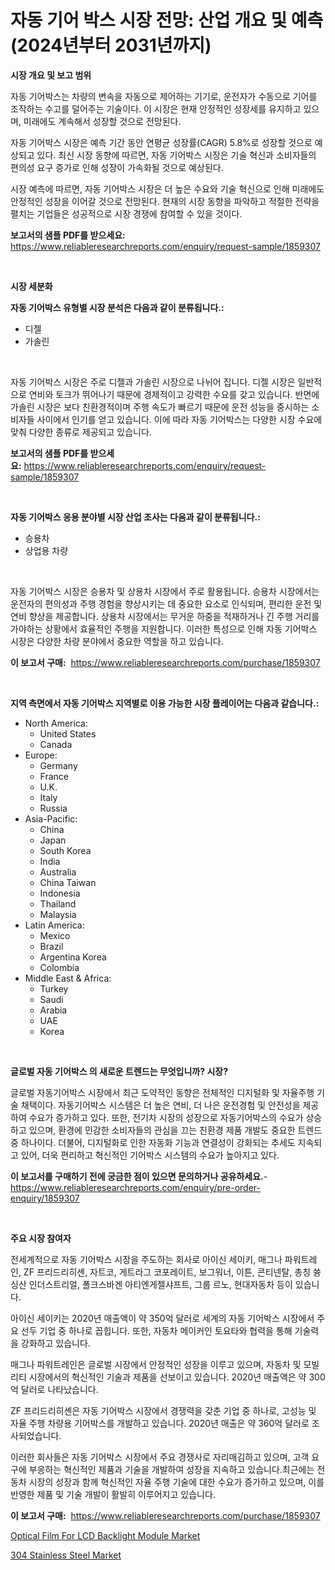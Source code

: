<p><h1>자동 기어 박스 시장 전망: 산업 개요 및 예측 (2024년부터 2031년까지)</h1></p><p><strong>시장 개요 및 보고 범위</strong></p>
<p><p>자동 기어박스는 차량의 변속을 자동으로 제어하는 기기로, 운전자가 수동으로 기어를 조작하는 수고를 덜어주는 기술이다. 이 시장은 현재 안정적인 성장세를 유지하고 있으며, 미래에도 계속해서 성장할 것으로 전망된다. </p><p>자동 기어박스 시장은 예측 기간 동안 연평균 성장률(CAGR) 5.8%로 성장할 것으로 예상되고 있다. 최신 시장 동향에 따르면, 자동 기어박스 시장은 기술 혁신과 소비자들의 편의성 요구 증가로 인해 성장이 가속화될 것으로 예상된다. </p><p>시장 예측에 따르면, 자동 기어박스 시장은 더 높은 수요와 기술 혁신으로 인해 미래에도 안정적인 성장을 이어갈 것으로 전망된다. 현재의 시장 동향을 파악하고 적절한 전략을 펼치는 기업들은 성공적으로 시장 경쟁에 참여할 수 있을 것이다.</p></p>
<p><strong>보고서의 샘플 PDF를 받으세요:</strong> <a href="https://www.reliableresearchreports.com/enquiry/request-sample/1859307">https://www.reliableresearchreports.com/enquiry/request-sample/1859307</a></p>
<p>&nbsp;</p>
<p><strong>시장 세분화</strong></p>
<p><strong>자동 기어박스 유형별 시장 분석은 다음과 같이 분류됩니다.:</strong></p>
<p><ul><li>디젤</li><li>가솔린</li></ul></p>
<p>&nbsp;</p>
<p><p>자동 기어박스 시장은 주로 디젤과 가솔린 시장으로 나뉘어 집니다. 디젤 시장은 일반적으로 연비와 토크가 뛰어나기 때문에 경제적이고 강력한 수요를 갖고 있습니다. 반면에 가솔린 시장은 보다 친환경적이며 주행 속도가 빠르기 때문에 운전 성능을 중시하는 소비자들 사이에서 인기를 얻고 있습니다. 이에 따라 자동 기어박스는 다양한 시장 수요에 맞춰 다양한 종류로 제공되고 있습니다.</p></p>
<p><strong>보고서의 샘플 PDF를 받으세요:</strong>&nbsp;<a href="https://www.reliableresearchreports.com/enquiry/request-sample/1859307">https://www.reliableresearchreports.com/enquiry/request-sample/1859307</a></p>
<p>&nbsp;</p>
<p><strong> 자동 기어박스 응용 분야별 시장 산업 조사는 다음과 같이 분류됩니다.:</strong></p>
<p><ul><li>승용차</li><li>상업용 차량</li></ul></p>
<p>&nbsp;</p>
<p><p>자동 기어박스 시장은 승용차 및 상용차 시장에서 주로 활용됩니다. 승용차 시장에서는 운전자의 편의성과 주행 경험을 향상시키는 데 중요한 요소로 인식되며, 편리한 운전 및 연비 향상을 제공합니다. 상용차 시장에서는 무거운 하중을 적재하거나 긴 주행 거리를 가야하는 상황에서 효율적인 주행을 지원합니다. 이러한 특성으로 인해 자동 기어박스 시장은 다양한 차량 분야에서 중요한 역할을 하고 있습니다.</p></p>
<p><strong>이 보고서 구매:</strong>&nbsp; <a href="https://www.reliableresearchreports.com/purchase/1859307">https://www.reliableresearchreports.com/purchase/1859307</a></p>
<p>&nbsp;</p>
<p><strong>지역 측면에서 자동 기어박스 지역별로 이용 가능한 시장 플레이어는 다음과 같습니다.:</strong></p>
<p><ul>
    <li>
        North America:
        <ul>
            <li>United States</li>
            <li>Canada</li>
        </ul>
    </li>
    <li>
        Europe:
        <ul>
            <li>Germany</li>
            <li>France</li>
            <li>U.K.</li>
            <li>Italy</li>
            <li>Russia</li>
        </ul>
    </li>
    <li>
        Asia-Pacific:
        <ul>
            <li>China</li>
            <li>Japan</li>
            <li>South Korea</li>
            <li>India</li>
            <li>Australia</li>
            <li>China Taiwan</li>
            <li>Indonesia</li>
            <li>Thailand</li>
            <li>Malaysia</li>
        </ul>
    </li>
    <li>
        Latin America:
        <ul>
            <li>Mexico</li>
            <li>Brazil</li>
            <li>Argentina Korea</li>
            <li>Colombia</li>
        </ul>
    </li>
    <li>
        Middle East & Africa:
        <ul>
            <li>Turkey</li>
            <li>Saudi</li>
            <li>Arabia</li>
            <li>UAE</li>
            <li>Korea</li>
        </ul>
    </li>
    </ul></p>
<p>&nbsp;</p>
<p><strong>글로벌 자동 기어박스 의 새로운 트렌드는 무엇입니까? 시장?</strong></p>
<p><p>글로벌 자동기어박스 시장에서 최근 도약적인 동향은 전체적인 디지털화 및 자율주행 기술 채택이다. 자동기어박스 시스템은 더 높은 연비, 더 나은 운전경험 및 안전성을 제공하여 수요가 증가하고 있다. 또한, 전기차 시장의 성장으로 자동기어박스의 수요가 상승하고 있으며, 환경에 민감한 소비자들의 관심을 끄는 친환경 제품 개발도 중요한 트렌드 중 하나이다. 더불어, 디지털화로 인한 자동화 기능과 연결성이 강화되는 추세도 지속되고 있어, 더욱 편리하고 혁신적인 기어박스 시스템의 수요가 높아지고 있다.</p></p>
<p><strong>이 보고서를 구매하기 전에 궁금한 점이 있으면 문의하거나 공유하세요.</strong>- <a href="https://www.reliableresearchreports.com/enquiry/pre-order-enquiry/1859307">https://www.reliableresearchreports.com/enquiry/pre-order-enquiry/1859307</a></p>
<p>&nbsp;</p>
<p><strong>주요 시장 참여자</strong></p>
<p><p>전세계적으로 자동 기어박스 시장을 주도하는 회사로 아이신 세이키, 매그나 파워트레인, ZF 프리드리히셴, 자트코, 게트라그 코포레이트, 보그워너, 이튼, 콘티넨탈, 총칭 쓩싱산 인더스트리얼, 폴크스바겐 아티엔게젤샤프트, 그룹 르노, 현대자동차 등이 있습니다.</p><p>아이신 세이키는 2020년 매출액이 약 350억 달러로 세계의 자동 기어박스 시장에서 주요 선두 기업 중 하나로 꼽힙니다. 또한, 자동차 메이커인 토요타와 협력을 통해 기술력을 강화하고 있습니다.</p><p>매그나 파워트레인은 글로벌 시장에서 안정적인 성장을 이루고 있으며, 자동차 및 모빌리티 시장에서의 혁신적인 기술과 제품을 선보이고 있습니다. 2020년 매출액은 약 300억 달러로 나타났습니다.</p><p>ZF 프리드리히셴은 자동 기어박스 시장에서 경쟁력을 갖춘 기업 중 하나로, 고성능 및 자율 주행 차량용 기어박스를 개발하고 있습니다. 2020년 매출은 약 360억 달러로 조사되었습니다.</p><p>이러한 회사들은 자동 기어박스 시장에서 주요 경쟁사로 자리매김하고 있으며, 고객 요구에 부응하는 혁신적인 제품과 기술을 개발하여 성장을 지속하고 있습니다.최근에는 전동차 시장의 성장과 함께 혁신적인 자율 주행 기술에 대한 수요가 증가하고 있으며, 이를 반영한 제품 및 기술 개발이 활발히 이루어지고 있습니다.</p></p>
<p><strong>이 보고서 구매:</strong>&nbsp;&nbsp;<a href="https://www.reliableresearchreports.com/purchase/1859307">https://www.reliableresearchreports.com/purchase/1859307</a></p>
<p><p><a href="https://picayune-night-cbd.notion.site/Optical-Film-For-LCD-Backlight-Module-Market-Research-Report-Provides-thorough-Industry-Overview-wh-03aa7bc84dc247d0948cfb38bb09cbc6">Optical Film For LCD Backlight Module Market</a></p><p><a href="https://github.com/Hazelklievgspy6vdcsmu106w/Market-Research-Report-List-1/blob/main/304-stainless-steel-market.md">304 Stainless Steel Market</a></p></p>

